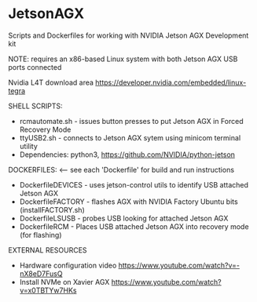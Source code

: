 # JetsonAGX
Scripts and Dockerfiles for working with NVIDIA Jetson AGX Development kit

NOTE: requires an x86-based Linux system with both Jetson AGX USB ports connected

Nvidia L4T download area  https://developer.nvidia.com/embedded/linux-tegra

SHELL SCRIPTS:
* rcmautomate.sh - issues button presses to put Jetson AGX in Forced Recovery Mode
* ttyUSB2.sh - connects to Jetson AGX sytem using minicom terminal utility
* Dependencies: python3, https://github.com/NVIDIA/python-jetson

DOCKERFILES:  <-- see each 'Dockerfile' for build and run instructions
* DockerfileDEVICES - uses jetson-control utils to identify USB attached Jetson AGX
* DockerfileFACTORY - flashes AGX with NVIDIA Factory Ubuntu bits (installFACTORY.sh)
* DockerfileLSUSB - probes USB looking for attached Jetson AGX
* DockerfileRCM - Places USB attached Jetson AGX into recovery mode (for flashing)

EXTERNAL RESOURCES
* Hardware configuration video  https://www.youtube.com/watch?v=-nX8eD7FusQ
* Install NVMe on Xavier AGX  https://www.youtube.com/watch?v=x0TBTYw7HKs
